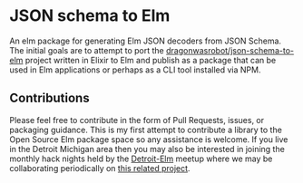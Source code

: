 # JSON schema to Elm

An elm package for generating Elm JSON decoders from JSON Schema. The initial goals are to attempt to port the [dragonwasrobot/json-schema-to-elm](https://github.com/dragonwasrobot/json-schema-to-elm) project written in Elixir to Elm and publish as a package that can be used in Elm applications or perhaps as a CLI tool installed via NPM.

## Contributions

Please feel free to contribute in the form of Pull Requests, issues, or packaging guidance. This is my first attempt to contribute a library to the Open Source Elm package space so any assistance is welcome. If you live in the Detroit Michigan area then you may also be interested in joining the monthly hack nights held by the [Detroit-Elm](https://www.meetup.com/elm-detroit/) meetup where we may be collaborating periodically on [this related project](https://github.com/Elm-Detroit/elm-detroit/issues/5). 
